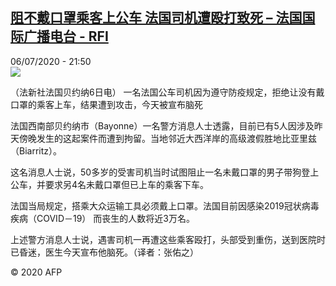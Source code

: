 <!--1594072568000-->
[阻不戴口罩乘客上公车 法国司机遭殴打致死 – 法国国际广播电台 - RFI](http://www.rfi.fr//cn/contenu/20200706-%E9%98%BB%E4%B8%8D%E6%88%B4%E5%8F%A3%E7%BD%A9%E4%B9%98%E5%AE%A2%E4%B8%8A%E5%85%AC%E8%BD%A6-%E6%B3%95%E5%9B%BD%E5%8F%B8%E6%9C%BA%E9%81%AD%E6%AE%B4%E6%89%93%E8%87%B4%E6%AD%BB)
------

<div>06/07/2020 - 21:50</div><img src="https://s.rfi.fr/media/display/f5e4409c-bfc9-11ea-9015-005056a964fe/w:310/p:16x9/int0004b.200707035002.jpg"><div class="t-content__body u-clearfix"><div class="m-interstitial"></div><p>（法新社法国贝约纳6日电）    一名法国公车司机因为遵守防疫规定，拒绝让没有戴口罩的乘客上车，结果遭到攻击，今天被宣布脑死</p><p>    法国西南部贝约纳市（Bayonne）一名警方消息人士透露，目前已有5人因涉及昨天傍晚发生的这起案件而遭到拘留。当地邻近大西洋岸的高级渡假胜地比亚里兹（Biarritz）。</p><p>    这名消息人士说，50多岁的受害司机当时试图阻止一名未戴口罩的男子带狗登上公车，并要求另4名未戴口罩但已上车的乘客下车。</p><p>    法国当局规定，搭乘大众运输工具必须戴上口罩。法国目前因感染2019冠状病毒疾病（COVID－19） 而丧生的人数将近3万名。</p><p>    上述警方消息人士说，遇害司机一再遭这些乘客殴打，头部受到重伤，送到医院时已昏迷，医生今天宣布他脑死。（译者：张佑之）</p><p class="t-copyright">© 2020 AFP</p>        </div>
